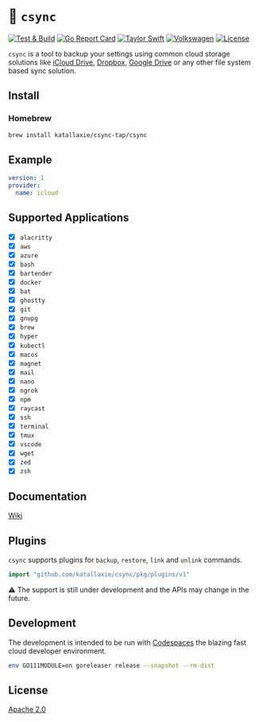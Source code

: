 # :bank: `csync`

[![Test & Build](https://github.com/katallaxie/csync/actions/workflows/main.yml/badge.svg)](https://github.com/katallaxie/csync/actions/workflows/main.yml)
[![Go Report Card](https://goreportcard.com/badge/github.com/katallaxie/csync)](https://goreportcard.com/report/github.com/katallaxie/csync)
[![Taylor Swift](https://img.shields.io/badge/secured%20by-taylor%20swift-brightgreen.svg)](https://twitter.com/SwiftOnSecurity)
[![Volkswagen](https://auchenberg.github.io/volkswagen/volkswargen_ci.svg?v=1)](https://github.com/auchenberg/volkswagen)
[![License](https://img.shields.io/badge/License-Apache%202.0-blue.svg)](https://opensource.org/licenses/Apache-2.0)

`csync` is a tool to backup your settings using common cloud storage solutions like [iCloud Drive](https://www.icloud.com), [Dropbox](https://dropbox.com), [Google Drive](https://www.google.com/intl/de/drive/) or any other file system based sync solution.

## Install

### Homebrew

```bash
brew install katallaxie/csync-tap/csync
```

## Example

```yaml
version: 1
provider:
  name: icloud
```

## Supported Applications

- [x] `alacritty`
- [x] `aws`
- [x] `azure`
- [x] `bash`
- [x] `bartender`
- [x] `docker`
- [x] `bat`
- [x] `ghostty`
- [x] `git`
- [x] `gnupg`
- [x] `brew`
- [x] `hyper`
- [x] `kubectl`
- [x] `macos`
- [x] `magnet`
- [x] `mail`
- [x] `nano`
- [x] `ngrok`
- [x] `npm`
- [x] `raycast`
- [x] `ssh`
- [x] `terminal`
- [x] `tmux`
- [x] `vscode`
- [x] `wget`
- [x] `zed`
- [x] `zsh` 

## Documentation 

[Wiki](https://github.com/katallaxie/csync/wiki)

## Plugins

`csync` supports plugins for `backup`, `restore`, `link` and `unlink` commands.

```go
import "github.com/katallaxie/csync/pkg/plugins/v1"
```

:warning: The support is still under development and the APIs may change in the future.

## Development

The development is intended to be run with [Codespaces](https://github.com/features/codespaces) the blazing fast cloud developer environment.

```bash
env GO111MODULE=on goreleaser release --snapshot --rm-dist
```

## License

[Apache 2.0](/LICENSE)
